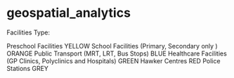 # geospatial_analytics

Facilities Type:

Preschool Facilities  YELLOW
School Facilities (Primary, Secondary only ) ORANGE
Public Transport (MRT, LRT, Bus Stops)  BLUE
Healthcare Facilities (GP Clinics, Polyclinics and Hospitals)  GREEN
Hawker Centres  RED
Police Stations GREY